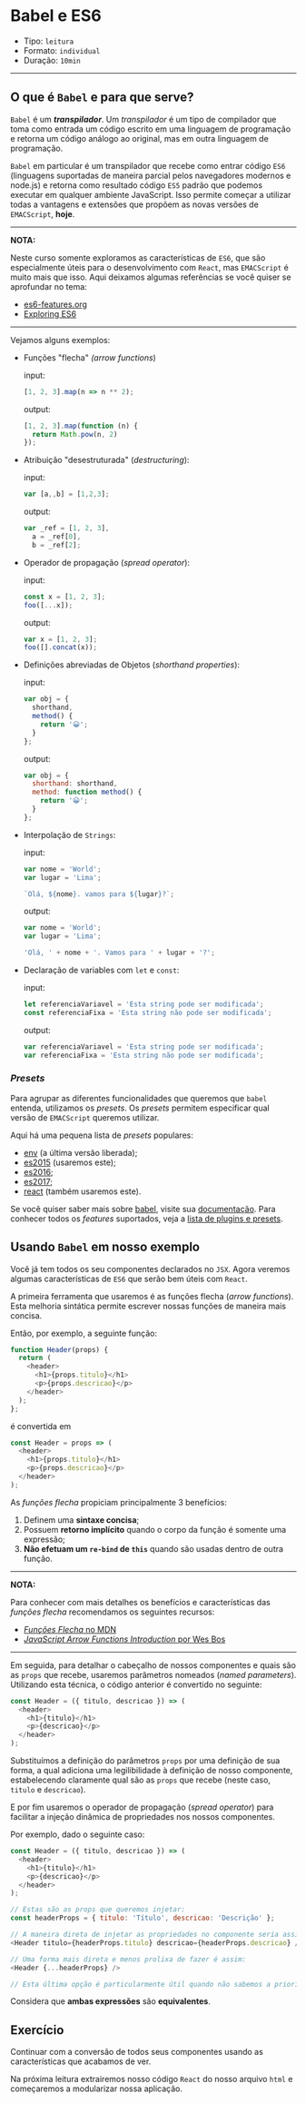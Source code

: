 # Babel e ES6

* Tipo: `leitura`
* Formato: `individual`
* Duração: `10min`

***

## O que é `Babel` e para que serve?

`Babel` é um ***transpilador***. Um *transpilador* é um tipo de compilador que toma como entrada um código escrito em uma linguagem de programação e retorna um código análogo ao original, mas em outra linguagem de programação.

`Babel` em particular é um transpilador que recebe como entrar código `ES6` (linguagens suportadas de maneira parcial pelos navegadores modernos e node.js) e retorna como resultado código `ES5` padrão que podemos executar em qualquer ambiente JavaScript. Isso permite começar a utilizar todas a vantagens e extensões que propõem as novas versões de `EMACScript`, **hoje**.

***

**NOTA:**

Neste curso somente exploramos as características de `ES6`, que são especialmente úteis para o desenvolvimento com `React`, mas `EMACScript` é muito mais que isso. Aqui deixamos algumas referências se você quiser se aprofundar no tema:

* [es6-features.org](http://es6-features.org)
* [Exploring ES6](http://exploringjs.com/es6/index.html)

***

Vejamos alguns exemplos:

* Funções "flecha" _(arrow functions_)

  input:

  ```js
  [1, 2, 3].map(n => n ** 2);
  ```

  output:

  ```js
  [1, 2, 3].map(function (n) {
    return Math.pow(n, 2)
  });
  ```

* Atribuição "desestruturada" (_destructuring_):

  input:

  ```js
  var [a,,b] = [1,2,3];
  ```

  output:

  ```js
  var _ref = [1, 2, 3],
    a = _ref[0],
    b = _ref[2];
  ```

* Operador de propagação (*spread operator*):

  input:

  ```js
  const x = [1, 2, 3];
  foo([...x]);
  ```

  output:

  ```js
  var x = [1, 2, 3];
  foo([].concat(x));
  ```

* Definições abreviadas de Objetos (*shorthand properties*):

  input:

  ```js
  var obj = {
    shorthand,
    method() {
      return '😀';
    }
  };
  ```

  output:

  ```js
  var obj = {
    shorthand: shorthand,
    method: function method() {
      return '😀';
    }
  };
  ```

* Interpolação de `Strings`:

  input:

  ```js
  var nome = 'World';
  var lugar = 'Lima';

  `Olá, ${nome}. vamos para ${lugar}?`;
  ```

  output:

  ```js
  var nome = 'World';
  var lugar = 'Lima';

  'Olá, ' + nome + '. Vamos para ' + lugar + '?';
  ```

* Declaração de variables com `let` e `const`:

  input:

  ```js
  let referenciaVariavel = 'Esta string pode ser modificada';
  const referenciaFixa = 'Esta string não pode ser modificada';
  ```

  output:

  ```js
  var referenciaVariavel = 'Esta string pode ser modificada';
  var referenciaFixa = 'Esta string não pode ser modificada';
  ```

### *Presets*

Para agrupar as diferentes funcionalidades que queremos que `babel` entenda, utilizamos os *presets*. Os _presets_ permitem especificar qual versão de `EMACScript` queremos utilizar.

Aqui há uma pequena lista de *presets* populares:

* [env](http://babeljs.io/docs/plugins/preset-env/) (a última versão liberada);
* [es2015](http://babeljs.io/docs/plugins/preset-2015/) (usaremos este);
* [es2016](http://babeljs.io/docs/plugins/preset-2016/);
* [es2017](http://babeljs.io/docs/plugins/preset-2017/);
* [react](http://babeljs.io/docs/plugins/preset-env/) (também usaremos este).

Se você quiser saber mais sobre [babel](http://babeljs.io/), visite sua [documentação](https://babeljs.io/docs/setup/). Para conhecer todos os *features* suportados, veja a [lista de plugins e presets](https://babeljs.io/docs/plugins/).

## Usando `Babel` em nosso exemplo

Você já tem todos os seu componentes declarados no `JSX`. Agora veremos algumas características de `ES6` que serão bem úteis com `React`.

A primeira ferramenta que usaremos é as funções flecha (*arrow functions*). Esta melhoria sintática permite escrever nossas funções de maneira mais concisa.

Então, por exemplo, a seguinte função:

```js
function Header(props) {
  return (
    <header>
      <h1>{props.titulo}</h1>
      <p>{props.descricao}</p>
    </header>
  );
};
```

é convertida em

```js
const Header = props => (
  <header>
    <h1>{props.titulo}</h1>
    <p>{props.descricao}</p>
  </header>
);
```

As *funções flecha* propiciam principalmente 3 benefícios:

1. Definem uma **sintaxe concisa**;
2. Possuem **retorno implícito** quando o corpo da função é somente uma expressão;
3. **Não efetuam um `re-bind` de `this`** quando são usadas dentro de outra função.

***

**NOTA:**

Para conhecer com mais detalhes os benefícios e características das *funções flecha* recomendamos os seguintes recursos:

* [*Funções Flecha* no MDN](https://developer.mozilla.org/pt-BR/docs/Web/JavaScript/Reference/Functions/Arrow_functions)
* [*JavaScript Arrow Functions Introduction* por Wes Bos](http://wesbos.com/arrow-functions/)

***

Em seguida, para detalhar o cabeçalho de nossos componentes e quais são as `props` que recebe, usaremos parâmetros nomeados (*named parameters*). Utilizando esta técnica, o código anterior é convertido no seguinte:

```js
const Header = ({ titulo, descricao }) => (
  <header>
    <h1>{titulo}</h1>
    <p>{descricao}</p>
  </header>
);
```

Substituímos a definição do parâmetros `props` por uma definição de sua forma, a qual adiciona uma legilibilidade à definição de nosso componente, estabelecendo claramente qual são as `props` que recebe (neste caso, `titulo` e `descricao`).

E por fim usaremos o operador de propagação (*spread operator*) para facilitar a injeção dinâmica de propriedades nos nossos componentes.

Por exemplo, dado o seguinte caso:

```js
const Header = ({ titulo, descricao }) => (
  <header>
    <h1>{titulo}</h1>
    <p>{descricao}</p>
  </header>
);

// Estas são as props que queremos injetar:
const headerProps = { titulo: 'Título', descricao: 'Descrição' };

// A maneira direta de injetar as propriedades no componente seria assim:
<Header titulo={headerProps.titulo} descricao={headerProps.descricao} />

// Uma forma mais direta e menos prolixa de fazer é assim:
<Header {...headerProps} />

// Esta última opção é particularmente útil quando não sabemos a priori qual estrutura possui `headerProps`.
```

Considera que **ambas expressões** são **equivalentes**.

## Exercício

Continuar com a conversão de todos seus componentes usando as características que acabamos de ver.

Na próxima leitura extrairemos nosso código `React` do nosso arquivo `html` e começaremos a modularizar nossa aplicação.
